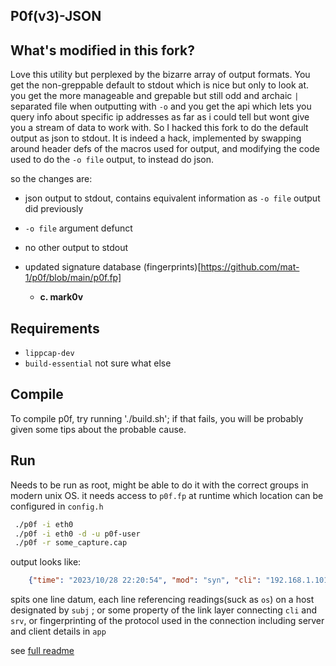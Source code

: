 ## P0f(v3)-JSON


What's modified in this fork?
-----------------------------

Love this utility but perplexed by the bizarre array of output formats. 
You get the non-greppable default to stdout which is nice but only to look at. you get the more manageable and grepable but still odd and archaic ``|`` separated file when outputting with ``-o`` and you get the api which lets you query info about specific ip addresses as far as i could tell but wont give you a stream of data to work with. So I hacked this fork to do the default output as json to stdout. It is indeed a hack, implemented by swapping around header defs of the macros used for output, and modifying the code used to do the ``-o file`` output, to instead do json.

so the changes are:

- json output to stdout, contains equivalent information as ``-o file`` output did previously
- ``-o file`` argument defunct
- no other output to stdout
- updated signature database (fingerprints)[https://github.com/mat-1/p0f/blob/main/p0f.fp] 


  - **c. mark0v**

Requirements
------------

- ``lippcap-dev``
- ``build-essential`` not sure what else

Compile
-------

To compile p0f, try running './build.sh'; if that fails, you will be probably
given some tips about the probable cause. 

Run
----

Needs to be run as root, might be able to do it with the correct groups in modern unix OS. it needs access to ``p0f.fp`` at runtime which location can be  configured in ``config.h``

```bash
 ./p0f -i eth0
 ./p0f -i eth0 -d -u p0f-user 
 ./p0f -r some_capture.cap
```

output looks like:

```json
    {"time": "2023/10/28 22:20:54", "mod": "syn", "cli": "192.168.1.101/54922","srv": "172.17.43.133/443", "subj": "cli", "os": "Linux 5.x", "dist": "0", "params": "none", "raw_sig": "4:64+0:0:1460:mss*44,7:mss,sok,ts,nop,ws:df,id+:0"}
```

spits one line datum, each line referencing readings(suck as ``os``) on a host designated by ``subj`` ; or some property of the link layer connecting ``cli`` and ``srv``, or fingerprinting of the protocol used in the connection including server and client details in ``app`` 

see [full readme](doc/README)
